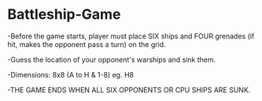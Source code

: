 # Battleship-Game
-Before the game starts, player must place SIX ships and FOUR grenades (if hit, makes the opponent pass a turn) on the grid.

-Guess the location of your opponent's warships and sink them.

-Dimensions:
8x8 (A to H & 1-8) eg. H8

-THE GAME ENDS WHEN ALL SIX OPPONENTS OR CPU SHIPS ARE SUNK.
